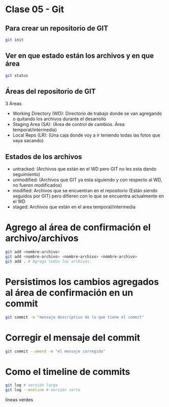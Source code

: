 # Clase 05 - Git 

## Para crear un repositorio de GIT

```sh
git init
```

## Ver en que estado están los archivos y en que área

```sh
git status
```

## Áreas del repositorio de GIT

3 Áreas

* Working Directory (WD): Directorio de trabajo donde se van agregando o quitando los archivos durante el desarrollo
* Staging Area (SA): (Área de control de cambios. Área temporal/intermedia)
* Local Repo (LR): (Una caja donde voy a ir teniendo todas las fotos que vaya sacando)

## Estados de los archivos

* untracked: (Archivos que están en el WD pero GIT no les esta dando seguimiento)
* unmodified: (Archivos que GIT ya esta siguiendo y con respecto al WD, no fueron modificados)
* modified: Archivos que se encuentran en el repositorio (Están siendo seguidos por GIT) pero difieren con lo que se encuentra actualmente en el WD
* staged: Archivos que están en el area temporal/intermedia

# Agrego al área de confirmación el archivo/archivos 

```sh
git add <nombre-archivo>
git add <nombre-archivo> <nombre-archivo> <nombre-archivo>
git add . # Agrega todos los archivos.
```

# Persistimos los cambios agregados al área de confirmación en un commit

```sh
git commit -m "mensaje descriptivo de lo que tiene el commit"
``` 

# Corregir el mensaje del commit

```sh
git commit --amend -m "el mensaje corregido"
```

# Como el timeline de commits

```sh
git log # versión larga
git log --oneline # versión corta
```

lineas verdes


